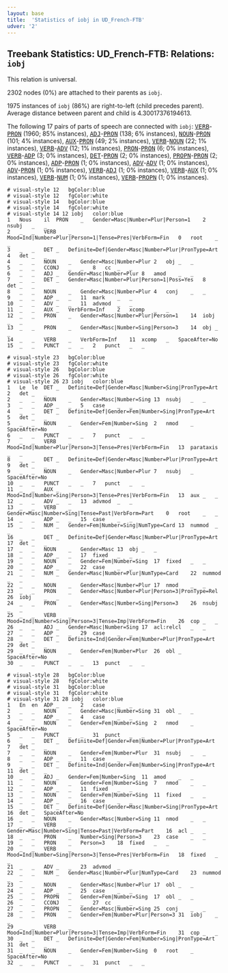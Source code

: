 ```yaml
---
layout: base
title:  'Statistics of iobj in UD_French-FTB'
udver: '2'
---
```


## Treebank Statistics: UD_French-FTB: Relations: `iobj`

This relation is universal.

2302 nodes (0%) are attached to their parents as `iobj`.

1975 instances of `iobj` (86%) are right-to-left (child precedes parent).
Average distance between parent and child is 4.30017376194613.

The following 17 pairs of parts of speech are connected with `iobj`: <tt><a href="fr_ftb-pos-VERB.html">VERB</a></tt>-<tt><a href="fr_ftb-pos-PRON.html">PRON</a></tt> (1960; 85% instances), <tt><a href="fr_ftb-pos-ADJ.html">ADJ</a></tt>-<tt><a href="fr_ftb-pos-PRON.html">PRON</a></tt> (138; 6% instances), <tt><a href="fr_ftb-pos-NOUN.html">NOUN</a></tt>-<tt><a href="fr_ftb-pos-PRON.html">PRON</a></tt> (101; 4% instances), <tt><a href="fr_ftb-pos-AUX.html">AUX</a></tt>-<tt><a href="fr_ftb-pos-PRON.html">PRON</a></tt> (49; 2% instances), <tt><a href="fr_ftb-pos-VERB.html">VERB</a></tt>-<tt><a href="fr_ftb-pos-NOUN.html">NOUN</a></tt> (22; 1% instances), <tt><a href="fr_ftb-pos-VERB.html">VERB</a></tt>-<tt><a href="fr_ftb-pos-ADV.html">ADV</a></tt> (12; 1% instances), <tt><a href="fr_ftb-pos-PRON.html">PRON</a></tt>-<tt><a href="fr_ftb-pos-PRON.html">PRON</a></tt> (6; 0% instances), <tt><a href="fr_ftb-pos-VERB.html">VERB</a></tt>-<tt><a href="fr_ftb-pos-ADP.html">ADP</a></tt> (3; 0% instances), <tt><a href="fr_ftb-pos-DET.html">DET</a></tt>-<tt><a href="fr_ftb-pos-PRON.html">PRON</a></tt> (2; 0% instances), <tt><a href="fr_ftb-pos-PROPN.html">PROPN</a></tt>-<tt><a href="fr_ftb-pos-PRON.html">PRON</a></tt> (2; 0% instances), <tt><a href="fr_ftb-pos-ADP.html">ADP</a></tt>-<tt><a href="fr_ftb-pos-PRON.html">PRON</a></tt> (1; 0% instances), <tt><a href="fr_ftb-pos-ADV.html">ADV</a></tt>-<tt><a href="fr_ftb-pos-ADV.html">ADV</a></tt> (1; 0% instances), <tt><a href="fr_ftb-pos-ADV.html">ADV</a></tt>-<tt><a href="fr_ftb-pos-PRON.html">PRON</a></tt> (1; 0% instances), <tt><a href="fr_ftb-pos-VERB.html">VERB</a></tt>-<tt><a href="fr_ftb-pos-ADJ.html">ADJ</a></tt> (1; 0% instances), <tt><a href="fr_ftb-pos-VERB.html">VERB</a></tt>-<tt><a href="fr_ftb-pos-AUX.html">AUX</a></tt> (1; 0% instances), <tt><a href="fr_ftb-pos-VERB.html">VERB</a></tt>-<tt><a href="fr_ftb-pos-NUM.html">NUM</a></tt> (1; 0% instances), <tt><a href="fr_ftb-pos-VERB.html">VERB</a></tt>-<tt><a href="fr_ftb-pos-PROPN.html">PROPN</a></tt> (1; 0% instances).


~~~ conllu
# visual-style 12	bgColor:blue
# visual-style 12	fgColor:white
# visual-style 14	bgColor:blue
# visual-style 14	fgColor:white
# visual-style 14 12 iobj	color:blue
1	Nous	il	PRON	_	Gender=Masc|Number=Plur|Person=1	2	nsubj	_	_
2	_	_	VERB	_	Mood=Ind|Number=Plur|Person=1|Tense=Pres|VerbForm=Fin	0	root	_	_
3	_	_	DET	_	Definite=Def|Gender=Masc|Number=Plur|PronType=Art	4	det	_	_
4	_	_	NOUN	_	Gender=Masc|Number=Plur	2	obj	_	_
5	_	_	CCONJ	_	_	8	cc	_	_
6	_	_	ADJ	_	Gender=Masc|Number=Plur	8	amod	_	_
7	_	_	DET	_	Gender=Masc|Number=Plur|Person=1|Poss=Yes	8	det	_	_
8	_	_	NOUN	_	Gender=Masc|Number=Plur	4	conj	_	_
9	_	_	ADP	_	_	11	mark	_	_
10	_	_	ADV	_	_	11	advmod	_	_
11	_	_	AUX	_	VerbForm=Inf	2	xcomp	_	_
12	_	_	PRON	_	Gender=Masc|Number=Plur|Person=1	14	iobj	_	_
13	_	_	PRON	_	Gender=Masc|Number=Sing|Person=3	14	obj	_	_
14	_	_	VERB	_	VerbForm=Inf	11	xcomp	_	SpaceAfter=No
15	_	_	PUNCT	_	_	2	punct	_	_

~~~


~~~ conllu
# visual-style 23	bgColor:blue
# visual-style 23	fgColor:white
# visual-style 26	bgColor:blue
# visual-style 26	fgColor:white
# visual-style 26 23 iobj	color:blue
1	Le	le	DET	_	Definite=Def|Gender=Masc|Number=Sing|PronType=Art	2	det	_	_
2	_	_	NOUN	_	Gender=Masc|Number=Sing	13	nsubj	_	_
3	_	_	ADP	_	_	5	case	_	_
4	_	_	DET	_	Definite=Def|Gender=Fem|Number=Sing|PronType=Art	5	det	_	_
5	_	_	NOUN	_	Gender=Fem|Number=Sing	2	nmod	_	SpaceAfter=No
6	_	_	PUNCT	_	_	7	punct	_	_
7	_	_	VERB	_	Mood=Ind|Number=Plur|Person=3|Tense=Pres|VerbForm=Fin	13	parataxis	_	_
8	_	_	DET	_	Definite=Def|Gender=Masc|Number=Plur|PronType=Art	9	det	_	_
9	_	_	NOUN	_	Gender=Masc|Number=Plur	7	nsubj	_	SpaceAfter=No
10	_	_	PUNCT	_	_	7	punct	_	_
11	_	_	AUX	_	Mood=Ind|Number=Sing|Person=3|Tense=Pres|VerbForm=Fin	13	aux	_	_
12	_	_	ADV	_	_	13	advmod	_	_
13	_	_	VERB	_	Gender=Masc|Number=Sing|Tense=Past|VerbForm=Part	0	root	_	_
14	_	_	ADP	_	_	15	case	_	_
15	_	_	NUM	_	Gender=Fem|Number=Sing|NumType=Card	13	nummod	_	_
16	_	_	DET	_	Definite=Def|Gender=Masc|Number=Plur|PronType=Art	17	det	_	_
17	_	_	NOUN	_	Gender=Masc	13	obj	_	_
18	_	_	ADP	_	_	17	fixed	_	_
19	_	_	NOUN	_	Gender=Fem|Number=Sing	17	fixed	_	_
20	_	_	ADP	_	_	22	case	_	_
21	_	_	NUM	_	Gender=Masc|Number=Plur|NumType=Card	22	nummod	_	_
22	_	_	NOUN	_	Gender=Masc|Number=Plur	17	nmod	_	_
23	_	_	PRON	_	Gender=Masc|Number=Plur|Person=3|PronType=Rel	26	iobj	_	_
24	_	_	PRON	_	Gender=Masc|Number=Sing|Person=3	26	nsubj	_	_
25	_	_	VERB	_	Mood=Ind|Number=Sing|Person=3|Tense=Imp|VerbForm=Fin	26	cop	_	_
26	_	_	ADJ	_	Gender=Masc|Number=Sing	17	acl:relcl	_	_
27	_	_	ADP	_	_	29	case	_	_
28	_	_	DET	_	Definite=Ind|Gender=Fem|Number=Plur|PronType=Art	29	det	_	_
29	_	_	NOUN	_	Gender=Fem|Number=Plur	26	obl	_	SpaceAfter=No
30	_	_	PUNCT	_	_	13	punct	_	_

~~~


~~~ conllu
# visual-style 28	bgColor:blue
# visual-style 28	fgColor:white
# visual-style 31	bgColor:blue
# visual-style 31	fgColor:white
# visual-style 31 28 iobj	color:blue
1	En	en	ADP	_	_	2	case	_	_
2	_	_	NOUN	_	Gender=Masc|Number=Sing	31	obl	_	_
3	_	_	ADP	_	_	4	case	_	_
4	_	_	NOUN	_	Gender=Fem|Number=Sing	2	nmod	_	SpaceAfter=No
5	_	_	PUNCT	_	_	31	punct	_	_
6	_	_	DET	_	Definite=Def|Gender=Fem|Number=Plur|PronType=Art	7	det	_	_
7	_	_	NOUN	_	Gender=Fem|Number=Plur	31	nsubj	_	_
8	_	_	ADP	_	_	11	case	_	_
9	_	_	DET	_	Definite=Ind|Gender=Fem|Number=Sing|PronType=Art	11	det	_	_
10	_	_	ADJ	_	Gender=Fem|Number=Sing	11	amod	_	_
11	_	_	NOUN	_	Gender=Fem|Number=Sing	7	nmod	_	_
12	_	_	ADP	_	_	11	fixed	_	_
13	_	_	NOUN	_	Gender=Fem|Number=Sing	11	fixed	_	_
14	_	_	ADP	_	_	16	case	_	_
15	_	_	DET	_	Definite=Def|Gender=Masc|Number=Sing|PronType=Art	16	det	_	SpaceAfter=No
16	_	_	NOUN	_	Gender=Masc|Number=Sing	11	nmod	_	_
17	_	_	VERB	_	Gender=Masc|Number=Sing|Tense=Past|VerbForm=Part	16	acl	_	_
18	_	_	PRON	_	Number=Sing|Person=3	23	case	_	_
19	_	_	PRON	_	Person=3	18	fixed	_	_
20	_	_	VERB	_	Mood=Ind|Number=Sing|Person=3|Tense=Pres|VerbForm=Fin	18	fixed	_	_
21	_	_	ADV	_	_	23	advmod	_	_
22	_	_	NUM	_	Gender=Masc|Number=Plur|NumType=Card	23	nummod	_	_
23	_	_	NOUN	_	Gender=Masc|Number=Plur	17	obl	_	_
24	_	_	ADP	_	_	25	case	_	_
25	_	_	PROPN	_	Gender=Fem|Number=Sing	17	obl	_	_
26	_	_	CCONJ	_	_	27	cc	_	_
27	_	_	PROPN	_	Gender=Masc|Number=Sing	25	conj	_	_
28	_	_	PRON	_	Gender=Fem|Number=Plur|Person=3	31	iobj	_	_
29	_	_	VERB	_	Mood=Ind|Number=Plur|Person=3|Tense=Imp|VerbForm=Fin	31	cop	_	_
30	_	_	DET	_	Definite=Def|Gender=Fem|Number=Sing|PronType=Art	31	det	_	_
31	_	_	NOUN	_	Gender=Fem|Number=Sing	0	root	_	SpaceAfter=No
32	_	_	PUNCT	_	_	31	punct	_	_

~~~


